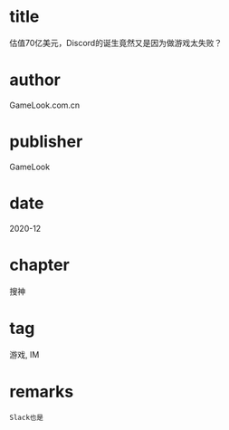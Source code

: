 # title
估值70亿美元，Discord的诞生竟然又是因为做游戏太失败？

# author
GameLook.com.cn

# publisher
GameLook

# date
2020-12

# chapter
搜神

# tag
游戏, IM

# remarks
`Slack也是`
